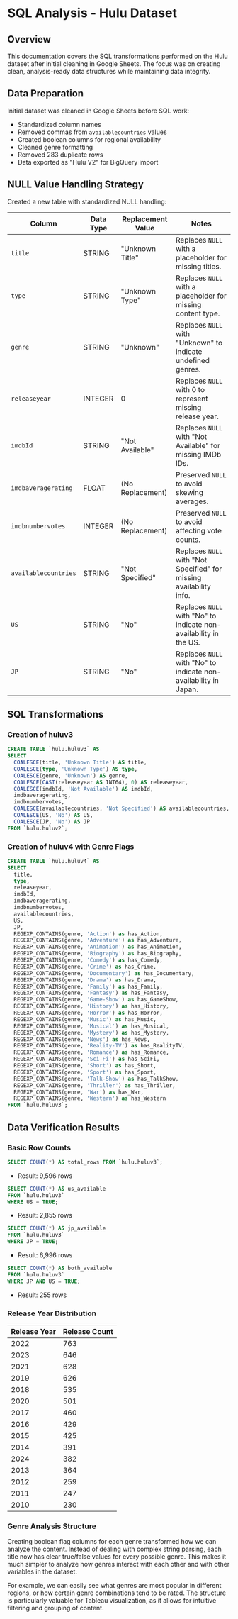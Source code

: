 # SQL Analysis - Hulu Dataset

## Overview
This documentation covers the SQL transformations performed on the Hulu dataset after initial cleaning in Google Sheets. The focus was on creating clean, analysis-ready data structures while maintaining data integrity.

## Data Preparation
Initial dataset was cleaned in Google Sheets before SQL work:
- Standardized column names
- Removed commas from `availablecountries` values
- Created boolean columns for regional availability
- Cleaned genre formatting
- Removed 283 duplicate rows
- Data exported as "Hulu V2" for BigQuery import

## NULL Value Handling Strategy
Created a new table with standardized NULL handling:

| Column              | Data Type    | Replacement Value         | Notes                              |
|---------------------|--------------|---------------------------|------------------------------------|
| `title`             | STRING       | "Unknown Title"           | Replaces `NULL` with a placeholder for missing titles. |
| `type`              | STRING       | "Unknown Type"            | Replaces `NULL` with a placeholder for missing content type. |
| `genre`             | STRING       | "Unknown"                 | Replaces `NULL` with "Unknown" to indicate undefined genres. |
| `releaseyear`       | INTEGER      | 0                         | Replaces `NULL` with 0 to represent missing release year. |
| `imdbId`            | STRING       | "Not Available"           | Replaces `NULL` with "Not Available" for missing IMDb IDs. |
| `imdbaveragerating` | FLOAT        | (No Replacement)          | Preserved `NULL` to avoid skewing averages. |
| `imdbnumbervotes`   | INTEGER      | (No Replacement)          | Preserved `NULL` to avoid affecting vote counts. |
| `availablecountries`| STRING       | "Not Specified"           | Replaces `NULL` with "Not Specified" for missing availability info. |
| `US`                | STRING       | "No"                      | Replaces `NULL` with "No" to indicate non-availability in the US. |
| `JP`                | STRING       | "No"                      | Replaces `NULL` with "No" to indicate non-availability in Japan. |

## SQL Transformations

### Creation of huluv3
```sql
CREATE TABLE `hulu.huluv3` AS
SELECT
  COALESCE(title, 'Unknown Title') AS title,
  COALESCE(type, 'Unknown Type') AS type,   
  COALESCE(genre, 'Unknown') AS genre,    
  COALESCE(CAST(releaseyear AS INT64), 0) AS releaseyear,
  COALESCE(imdbId, 'Not Available') AS imdbId,
  imdbaveragerating,
  imdbnumbervotes,    
  COALESCE(availablecountries, 'Not Specified') AS availablecountries,
  COALESCE(US, 'No') AS US,
  COALESCE(JP, 'No') AS JP
FROM `hulu.huluv2`;
```

### Creation of huluv4 with Genre Flags
```sql
CREATE TABLE `hulu.huluv4` AS
SELECT 
  title,
  type,
  releaseyear,
  imdbId,
  imdbaveragerating,
  imdbnumbervotes,
  availablecountries,
  US,
  JP,
  REGEXP_CONTAINS(genre, 'Action') as has_Action,
  REGEXP_CONTAINS(genre, 'Adventure') as has_Adventure,
  REGEXP_CONTAINS(genre, 'Animation') as has_Animation,
  REGEXP_CONTAINS(genre, 'Biography') as has_Biography,
  REGEXP_CONTAINS(genre, 'Comedy') as has_Comedy,
  REGEXP_CONTAINS(genre, 'Crime') as has_Crime,
  REGEXP_CONTAINS(genre, 'Documentary') as has_Documentary,
  REGEXP_CONTAINS(genre, 'Drama') as has_Drama,
  REGEXP_CONTAINS(genre, 'Family') as has_Family,
  REGEXP_CONTAINS(genre, 'Fantasy') as has_Fantasy,
  REGEXP_CONTAINS(genre, 'Game-Show') as has_GameShow,
  REGEXP_CONTAINS(genre, 'History') as has_History,
  REGEXP_CONTAINS(genre, 'Horror') as has_Horror,
  REGEXP_CONTAINS(genre, 'Music') as has_Music,
  REGEXP_CONTAINS(genre, 'Musical') as has_Musical,
  REGEXP_CONTAINS(genre, 'Mystery') as has_Mystery,
  REGEXP_CONTAINS(genre, 'News') as has_News,
  REGEXP_CONTAINS(genre, 'Reality-TV') as has_RealityTV,
  REGEXP_CONTAINS(genre, 'Romance') as has_Romance,
  REGEXP_CONTAINS(genre, 'Sci-Fi') as has_SciFi,
  REGEXP_CONTAINS(genre, 'Short') as has_Short,
  REGEXP_CONTAINS(genre, 'Sport') as has_Sport,
  REGEXP_CONTAINS(genre, 'Talk-Show') as has_TalkShow,
  REGEXP_CONTAINS(genre, 'Thriller') as has_Thriller,
  REGEXP_CONTAINS(genre, 'War') as has_War,
  REGEXP_CONTAINS(genre, 'Western') as has_Western
FROM `hulu.huluv3`;
```

## Data Verification Results

### Basic Row Counts
```sql
SELECT COUNT(*) AS total_rows FROM `hulu.huluv3`;
```

- Result: 9,596 rows


```sql
SELECT COUNT(*) AS us_available 
FROM `hulu.huluv3` 
WHERE US = TRUE;
```

- Result: 2,855 rows

```sql
SELECT COUNT(*) AS jp_available 
FROM `hulu.huluv3` 
WHERE JP = TRUE;
```
- Result: 6,996 rows

```sql
SELECT COUNT(*) AS both_available 
FROM `hulu.huluv3` 
WHERE JP AND US = TRUE;

```
- Result: 255 rows

### Release Year Distribution
| Release Year | Release Count |
|--------------|---------------|
| 2022         | 763           |
| 2023         | 646           |
| 2021         | 628           |
| 2019         | 626           |
| 2018         | 535           |
| 2020         | 501           |
| 2017         | 460           |
| 2016         | 429           |
| 2015         | 425           |
| 2014         | 391           |
| 2024         | 382           |
| 2013         | 364           |
| 2012         | 259           |
| 2011         | 247           |
| 2010         | 230           |

### Genre Analysis Structure
Creating boolean flag columns for each genre transformed how we can analyze the content. Instead of dealing with complex string parsing, each title now has clear true/false values for every possible genre. 
This makes it much simpler to analyze how genres interact with each other and with other variables in the dataset.

For example, we can easily see what genres are most popular in different regions, or how certain genre combinations tend to be rated. 
The structure is particularly valuable for Tableau visualization, as it allows for intuitive filtering and grouping of content.


